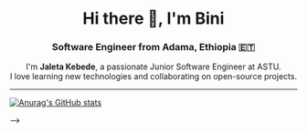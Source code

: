 <h1 align="center">Hi there 👋, I'm Bini</h1>
<h3 align="center">Software Engineer from Adama, Ethiopia 🇪🇹</h3>

<p align="center">
  I'm <strong>Jaleta Kebede</strong>, a passionate Junior Software Engineer at ASTU. <br>
  I love learning new technologies and collaborating on open-source projects.
</p>

---
<!--
- 🔭 I’m currently improving my full-stack development skills  
- 👯 Looking to collaborate on **Open Source Projects**  
- 🌱 Currently diving deeper into **Python** and **Django**  
- 💬 Ask me about **Python**, **APIs**, or **Web Development**  
- 📫 Reach me at: jaletakebede@gmail.com  
- ⚡ Fun fact: I'm a **grinder** who believes in daily growth  

### 🔗 Connect with me

[![LinkedIn](https://img.shields.io/badge/-LinkedIn-0077B5?style=flat&logo=linkedin&logoColor=white)](https://www.linkedin.com/in/imjaah)

---

## 🛠️ Tech Stack

### Frontend  
![HTML5](https://img.shields.io/badge/-HTML5-E34F26?style=flat&logo=html5&logoColor=white)
![CSS3](https://img.shields.io/badge/-CSS3-1572B6?style=flat&logo=css3&logoColor=white)
![Tailwind CSS](https://img.shields.io/badge/-TailwindCSS-06B6D4?style=flat&logo=tailwind-css&logoColor=white)
![React](https://img.shields.io/badge/-React-61DAFB?style=flat&logo=react&logoColor=black)
![TypeScript](https://img.shields.io/badge/-TypeScript-3178C6?style=flat&logo=typescript&logoColor=white)

### Backend  
![Node.js](https://img.shields.io/badge/-Node.js-339933?style=flat&logo=node.js&logoColor=white)
![Express.js](https://img.shields.io/badge/-Express.js-000000?style=flat&logo=express&logoColor=white)
![Django](https://img.shields.io/badge/-Django-092E20?style=flat&logo=django&logoColor=white)

### Databases  
![PostgreSQL](https://img.shields.io/badge/-PostgreSQL-4169E1?style=flat&logo=postgresql&logoColor=white)
![MySQL](https://img.shields.io/badge/-MySQL-4479A1?style=flat&logo=mysql&logoColor=white)
![MongoDB](https://img.shields.io/badge/-MongoDB-47A248?style=flat&logo=mongodb&logoColor=white)

---

_Thanks for stopping by! Feel free to connect or collaborate!_


<!--
[<img src='https://cdn.jsdelivr.net/npm/simple-icons@3.0.1/icons/github.svg' alt='github' height='40'>](https://github.com/github.com/biniam0)  [<img src='https://cdn.jsdelivr.net/npm/simple-icons@3.0.1/icons/linkedin.svg' alt='linkedin' height='40'>](https://www.linkedin.com/in/www.linkedin.com/in/biniam0/)  [<img src='https://cdn.jsdelivr.net/npm/simple-icons@3.0.1/icons/leetcode.svg' alt='leetcode' height='40'>](https://leetcode.com/u/bini_yam0/)  [<img src='https://cdn.jsdelivr.net/npm/simple-icons@3.0.1/icons/codeforces.svg' alt='codeforces' height='40'>](https://codeforces.com/profile/bini_yam0) -->


[![Anurag's GitHub stats](https://github-readme-stats.vercel.app/api?username=biniam0)](https://github.com/anuraghazra/github-readme-stats) 



<!---
biniam0/biniam0 is a ✨ special ✨ repository because its `README.md` (this file) appears on your GitHub profile.
You can click the Preview link to take a look at your changes.
--->
-->
